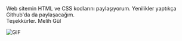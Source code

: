 Web sitemin HTML ve CSS kodlarını paylaşıyorum. Yenilikler yaptıkça Github'da da paylaşacağım. <br/>
Teşekkürler. Melih Gül

<img align="center" alt="GIF" src="https://user-images.githubusercontent.com/74038190/216122049-276bc7a5-c760-4849-805a-995d8fa6ea13.png"/>
